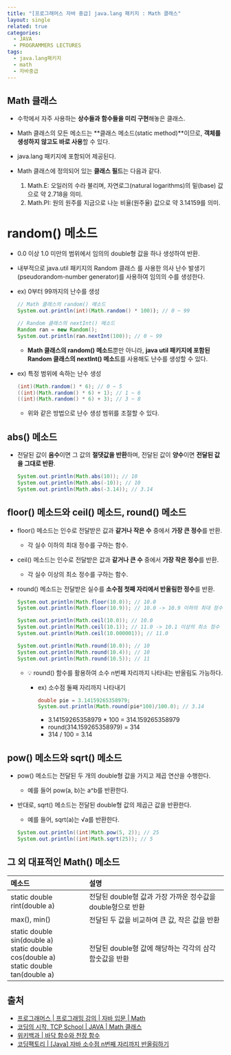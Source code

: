 ```yaml
---
title: "[프로그래머스 자바 중급] java.lang 패키지 : Math 클래스"
layout: single
related: true
categories:
  - JAVA
  - PROGRAMMERS LECTURES
tags:
  - java.lang패키지
  - math
  - 자바중급
---
```


## Math 클래스
- 수학에서 자주 사용하는 **상수들과 함수들을 미리 구현**해놓은 클래스.
- Math 클래스의 모든 메소드는 **클래스 메소드(static method)**이므로, **객체를 생성하지 않고도 바로 사용**할 수 있다.
- java.lang 패키지에 포함되어 제공된다.

- Math 클래스에 정의되어 있는 **클래스 필드**는 다음과 같다.
  1. Math.E: 오일러의 수라 불리며, 자연로그(natural logarithms)의 밑(base) 값으로 약 2.718을 의미.
  2. Math.PI: 원의 원주를 지금으로 나눈 비율(원주율) 값으로 약 3.14159를 의미.
  
# random() 메소드
- 0.0 이상 1.0 미만의 범위에서 임의의 double형 값을 하나 생성하여 반환.
- 내부적으로 java.util 패키지의 Random 클래스
를 사용한 의사 난수 발생기(pseudorandom-number generator)를 사용하여 임의의 수를 생성한다.

- ex) 0부터 99까지의 난수를 생성

  ```java
  // Math 클래스의 random() 메소드
  System.out.println(int)(Math.random() * 100)); // 0 ~ 99
  
  // Random 클래스의 nextInt() 메소드
  Random ran = new Random();
  System.out.println(ran.nextInt(100)); // 0 ~ 99
  ```
  - **Math 클래스의 random() 메소드**뿐만 아니라, **java util 패키지에 포함된 Random 클래스의 nextInt() 메소드**를 사용해도 난수를 생성할 수 있다.

- ex) 특정 범위에 속하는 난수 생성

  ```java
  (int)(Math.random() * 6); // 0 ~ 5
  ((int)(Math.random() * 6) + 1); // 1 ~ 6
  ((int)(Math.random() * 6) + 3); // 3 ~ 8
  ```
  - 위와 같은 방법으로 난수 생성 범위를 조절할 수 있다.
  
## abs() 메소드
- 전달된 값이 **음수**이면 그 값의 **절댓값을 반환**하며, 전달된 값이 **양수**이면 **전달된 값을 그대로 반환**.

  ```java
  System.out.println(Math.abs(10)); // 10
  System.out.println(Math.abs(-10)); // 10
  System.out.println(Math.abs(-3.14)); // 3.14
  ```
  
## floor() 메소드와 ceil() 메소드, round() 메소드
- floor() 메소드는 인수로 전달받은 값과 **같거나 작은 수** 중에서 **가장 큰 정수**를 반환.
  - 각 실수 이하의 최대 정수를 구하는 함수.
- ceil() 메소드는 인수로 전달받은 값과 **같거나 큰 수** 중에서 **가장 작은 정수**를 반환.
  - 각 실수 이상의 최소 정수를 구하는 함수.
- round() 메소드는 전달받은 실수를 **소수점 첫째 자리에서 반올림한 정수**를 반환.

  ```java
  System.out.println(Math.floor(10.0)); // 10.0
  System.out.println(Math.floor(10.9)); // 10.0 -> 10.9 이하의 최대 정수
  
  System.out.println(Math.ceil(10.0)); // 10.0
  System.out.println(Math.ceil(10.1)); // 11.0 -> 10.1 이상의 최소 정수
  System.out.println(Math.ceil(10.000001)); // 11.0
  
  System.out.println(Math.round(10.0)); // 10
  System.out.println(Math.round(10.4)); // 10
  System.out.println(Math.round(10.5)); // 11
  ```
  
  - 💡 round() 함수를 활용하여 소수 n번째 자리까지 나타내는 반올림도 가능하다.
    - ex) 소수점 둘째 자리까지 나타내기
    
      ```java
      double pie = 3.14159265358979;
      System.out.println(Math.round(pie*100)/100.0); // 3.14
      ```
      - 3.14159265358979 * 100 = 314.159265358979
      - round(314.159265358979) = 314
      - 314 / 100 = 3.14
      
## pow() 메소드와 sqrt() 메소드
- pow() 메소드는 전달된 두 개의 double형 값을 가지고 제곱 연산을 수행한다.
  - 예를 들어 pow(a, b)는 a^b를 반환한다.
- 반대로, sqrt() 메소드는 전달된 double형 값의 제곱근 값을 반환한다.
  - 예를 들어, sqrt(a)는 √a를 반환한다.
  
  ```java
  System.out.println((int)Math.pow(5, 2)); // 25
  System.out.println((int)Math.sqrt(25)); // 5
  ```
  
## 그 외 대표적인 Math() 메소드

  | 메소드 | 설명 |
  |:------|:------|
  | static double rint(double a) | 전달된 double형 값과 가장 가까운 정수값을 double형으로 반환 |
  | max(), min() | 전달된 두 값을 비교하여 큰 값, 작은 값을 반환 |
  | static double sin(double a)<br/>static double cos(double a)<br/>static double tan(double a) | 전달된 double형 값에 해당하는 각각의 삼각 함숫값을 반환 |
  
## 출처
- [프로그래머스 \| 프로그래밍 강의 \| 자바 입문 \| Math](https://programmers.co.kr/learn/courses/9/lessons/261)
- [코딩의 시작, TCP School \| JAVA \| Math 클래스](https://www.tcpschool.com/java/java_api_math)
- [위키백과 \| 바닥 함수와 천장 함수](https://ko.wikipedia.org/wiki/바닥_함수와_천장_함수)
- [코딩팩토리 \| [Java] 자바 소수점 n번째 자리까지 반올림하기](https://coding-factory.tistory.com/250)

